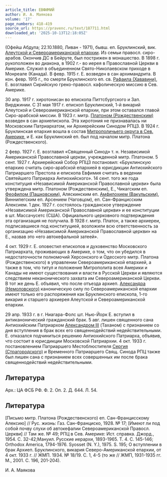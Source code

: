 ```yaml
---
article_title: ЕВФИМИЙ
author: И. А. Маякова
volume: '17'
page_numbers: 418-419
source_url: https://pravenc.ru/text/187711.html
downloaded_at: '2025-10-13T12:18:05Z'
---
```


(Офейш Абдула; 22.10.1880, Ливан - 1971), бывш. еп. Бруклинский, вик. [Алеутской и Североамериканской епархии](<https://pravenc.ru/text/Алеутской и Североамериканской епархии.html>). Из семьи правосл. сиро-арабов. Окончив ДС в Бейруте, был пострижен в монашество. В 1898 г. рукоположен во диакона, в 1902 г.- во иерея в Православной Церкви в Америке. Служил в объединенном Свято-Николаевском приходе в Монреале (Канада). В февр. 1915 г. Е. возведен в сан архимандрита. В кон. февр. 1915 г., по смерти Бруклинского еп. св. [Рафаила (Хававини)](<https://pravenc.ru/text/Рафаила (Хававини).html>), Е. возглавил Сирийскую греко-правосл. кафолическую миссию в Сев. Америке.

30 апр. 1917 г. хиротонисан во епископа Питтсбургского и Зап. Вирджинии. С 31 мая 1917 г. епископ Бруклинский, 1-й викарий Алеутской и Североамериканской епархии, при этом оставался главой Сиро-арабской миссии. В 1923 г. митр. [Платоном (Рождественским)](<https://pravenc.ru/text/Платоном (Рождественским).html>) возведен в сан архиепископа. Эта хиротония не признавалась ни Московским Патриархатом, ни Архиерейским Синодом РПЦЗ. В 1924 г. Бруклинская епархия вошла в состав [Митрополичьего округа в Сев. Америке](<https://pravenc.ru/text/Митрополичьего округа в Сев  Америке.html>), и Е. как Бруклинский еп. был под началом митр. Платона (Рождественского).

2 февр. 1927 г. Е. возглавил «Священный Синод» т. н. Независимой Американской Православной церкви, учрежденной митр. Платоном. 5 сент. 1927 г. Архиерейский Собор РПЦЗ постановил: «Бруклинскую епархию считать сиро-арабской епархией в юрисдикции Антиохийского Патриаршего Престола и епископа Евфимия считать в ведении Святейшего Патриарха Антиохийского». 14 сент. того же года конституция «Независимой Американской Православной церкви» была утверждена митр. Платоном (Рождественским), Е., Чикагским еп. [Феофилом (Пашковским)](<https://pravenc.ru/text/Феофилом (Пашковским).html>), Аляскинским еп. [Амфилохием (Вакульским)](<https://pravenc.ru/text/Амфилохием (Вакульским).html>), Виннипегским еп. Арсением (Чаговцом), еп. Сан-Францисским Алексием. 1 дек. 1927 г. состоялось гражданское утверждение «Независимой Американской Православной церкви» и ее конституции в шт. Массачусетс (США). Официального церковного подтверждения эта организация не получила. В 1928 г. митр. Платон, а также архиереи, подписавшиеся под конституцией, возложили всю ответственность за организацию «Независимой Американской Православной церкви» на Е., назвав это «его автокефальной затеей».

4 окт. 1929 г. Е. оповестил епископов и духовенство Московского Патриархата, проживающих в Америке, о том, что он убедился в недостаточности полномочий Херсонского и Одесского митр. Платона (Рождественского) в управлении Североамериканской епархией, а также в том, что титул и положение Митрополита всея Америки и Канады не имеют существования и власти в Русской Церкви и являются следствием неканонического захвата им Североамериканской Церкви. В тот же день Е. объявил, что после отъезда архиеп. [Александра (Немоловского)](https://pravenc.ru/text/АЛЕКСАНДР.html) каноническую силу по Североамериканской епархии имеют только его распоряжения как Бруклинского епископа, 1-го викария и старшего архиерея Алеутской и Североамериканской епархии.

29 апр. 1933 г. в г. Ниагара-Фолс шт. Нью-Йорк Е. вступил в антиканонический гражданский брак. 5 авг. лишен священного сана Антиохийским Патриархом [Александром III](<https://pravenc.ru/text/Александр III.html>) (Таханом) с признанием со дня вступления в брак всех его священнодействий недействительными. Е. отказался подчиниться решению Антиохийского Патриарха, объявив, что состоит в юрисдикции Московской Патриархии. 4 окт. 1933 г. постановлением Патриаршего Местоблюстителя [Сергия (Страгородского)](<https://pravenc.ru/text/Сергия (Страгородского).html>) и Временного Патриаршего Свящ. Синода РПЦ также был лишен сана с признанием всех совершенных им после брака священнодействий недействительными.

## Литература

Арх.: ЦА ФСБ РФ. Ф. 2. Оп. 2. Д. 644. Л. 54.

## Литература

[Письмо митр. Платона (Рождественского) еп. Сан-Францисскому Алексию] // Рус. жизнь: Газ. Сан-Франциско, 1928. № 17; [Имеют ли под собой почву слухи об автокефалии Североамериканской Правосл. Церкви] // Там же. № 49; РПЦ в Сев. Америке: Ист. справка. Джорд., 1954. С. 32-42;Мануил. Русские иерархи, 1893-1965. Т. 4. С. 145-146; Orthodox America, 1794-1976. Syosset (N. Y.), 1975. S. 195; О вступлении в брак Архиеп. Бруклинского, викария Северо-Американской епархии, от 4 окт. 1933 г. // ЖМП. 1934. № 18/19. С. 1, 4-5 (то же // ЖМП, 1931-1935 гг. М., 2001. С. 196, 201-204).

И. А. Маякова
